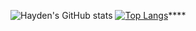 ![Hayden's GitHub stats](https://github-readme-stats.vercel.app/api?username=haydencbarnes&show_icons=true&theme=transparent&card_width=50%)
[![Top Langs](https://github-readme-stats.vercel.app/api/top-langs/?username=haydencbarnes&show_icons=true&theme=transparent&card_width=50%)](https://github.com/anuraghazra/github-readme-stats)****
